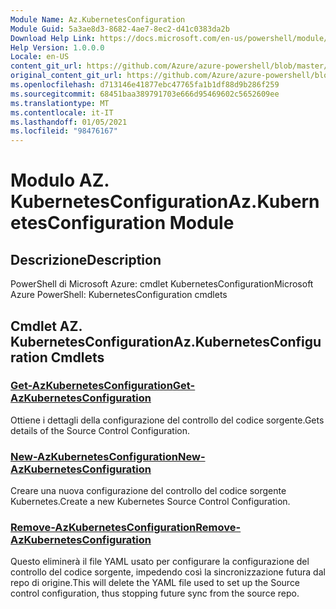 ```yaml
---
Module Name: Az.KubernetesConfiguration
Module Guid: 5a3ae8d3-8682-4ae7-8ec2-d41c0383da2b
Download Help Link: https://docs.microsoft.com/en-us/powershell/module/az.kubernetesconfiguration
Help Version: 1.0.0.0
Locale: en-US
content_git_url: https://github.com/Azure/azure-powershell/blob/master/src/KubernetesConfiguration/help/Az.KubernetesConfiguration.md
original_content_git_url: https://github.com/Azure/azure-powershell/blob/master/src/KubernetesConfiguration/help/Az.KubernetesConfiguration.md
ms.openlocfilehash: d713146e41877ebc47765fa1b1df88d9b286f259
ms.sourcegitcommit: 68451baa389791703e666d95469602c5652609ee
ms.translationtype: MT
ms.contentlocale: it-IT
ms.lasthandoff: 01/05/2021
ms.locfileid: "98476167"
---
```

# <span data-ttu-id="a7edc-101">Modulo AZ. KubernetesConfiguration</span><span class="sxs-lookup"><span data-stu-id="a7edc-101">Az.KubernetesConfiguration Module</span></span>
## <span data-ttu-id="a7edc-102">Descrizione</span><span class="sxs-lookup"><span data-stu-id="a7edc-102">Description</span></span>
<span data-ttu-id="a7edc-103">PowerShell di Microsoft Azure: cmdlet KubernetesConfiguration</span><span class="sxs-lookup"><span data-stu-id="a7edc-103">Microsoft Azure PowerShell: KubernetesConfiguration cmdlets</span></span>

## <span data-ttu-id="a7edc-104">Cmdlet AZ. KubernetesConfiguration</span><span class="sxs-lookup"><span data-stu-id="a7edc-104">Az.KubernetesConfiguration Cmdlets</span></span>
### [<span data-ttu-id="a7edc-105">Get-AzKubernetesConfiguration</span><span class="sxs-lookup"><span data-stu-id="a7edc-105">Get-AzKubernetesConfiguration</span></span>](Get-AzKubernetesConfiguration.md)
<span data-ttu-id="a7edc-106">Ottiene i dettagli della configurazione del controllo del codice sorgente.</span><span class="sxs-lookup"><span data-stu-id="a7edc-106">Gets details of the Source Control Configuration.</span></span>

### [<span data-ttu-id="a7edc-107">New-AzKubernetesConfiguration</span><span class="sxs-lookup"><span data-stu-id="a7edc-107">New-AzKubernetesConfiguration</span></span>](New-AzKubernetesConfiguration.md)
<span data-ttu-id="a7edc-108">Creare una nuova configurazione del controllo del codice sorgente Kubernetes.</span><span class="sxs-lookup"><span data-stu-id="a7edc-108">Create a new Kubernetes Source Control Configuration.</span></span>

### [<span data-ttu-id="a7edc-109">Remove-AzKubernetesConfiguration</span><span class="sxs-lookup"><span data-stu-id="a7edc-109">Remove-AzKubernetesConfiguration</span></span>](Remove-AzKubernetesConfiguration.md)
<span data-ttu-id="a7edc-110">Questo eliminerà il file YAML usato per configurare la configurazione del controllo del codice sorgente, impedendo così la sincronizzazione futura dal repo di origine.</span><span class="sxs-lookup"><span data-stu-id="a7edc-110">This will delete the YAML file used to set up the Source control configuration, thus stopping future sync from the source repo.</span></span>

